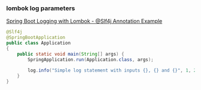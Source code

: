 ### lombok log parameters


[Spring Boot Logging with Lombok - @Slf4j Annotation Example](https://howtodoinjava.com/spring-boot2/logging/logging-with-lombok/ "Spring Boot Logging with Lombok - @Slf4j Annotation Example")


 

```java
@Slf4j
@SpringBootApplication
public class Application 
{
    public static void main(String[] args) {
        SpringApplication.run(Application.class, args);
         
        log.info("Simple log statement with inputs {}, {} and {}", 1, 2, 3);
    }
}
```
